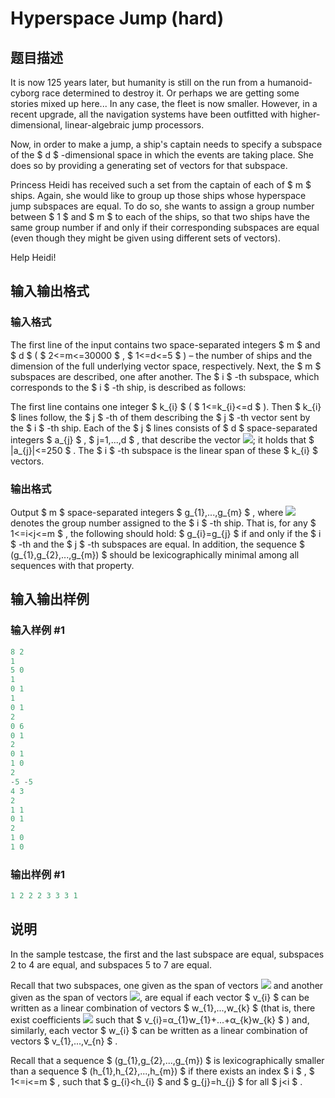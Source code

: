 # Hyperspace Jump (hard)

## 题目描述

It is now 125 years later, but humanity is still on the run from a humanoid-cyborg race determined to destroy it. Or perhaps we are getting some stories mixed up here... In any case, the fleet is now smaller. However, in a recent upgrade, all the navigation systems have been outfitted with higher-dimensional, linear-algebraic jump processors.

Now, in order to make a jump, a ship's captain needs to specify a subspace of the $ d $ -dimensional space in which the events are taking place. She does so by providing a generating set of vectors for that subspace.

Princess Heidi has received such a set from the captain of each of $ m $ ships. Again, she would like to group up those ships whose hyperspace jump subspaces are equal. To do so, she wants to assign a group number between $ 1 $ and $ m $ to each of the ships, so that two ships have the same group number if and only if their corresponding subspaces are equal (even though they might be given using different sets of vectors).

Help Heidi!

## 输入输出格式

### 输入格式

The first line of the input contains two space-separated integers $ m $ and $ d $ ( $ 2<=m<=30000 $ , $ 1<=d<=5 $ ) – the number of ships and the dimension of the full underlying vector space, respectively. Next, the $ m $ subspaces are described, one after another. The $ i $ -th subspace, which corresponds to the $ i $ -th ship, is described as follows:

The first line contains one integer $ k_{i} $ ( $ 1<=k_{i}<=d $ ). Then $ k_{i} $ lines follow, the $ j $ -th of them describing the $ j $ -th vector sent by the $ i $ -th ship. Each of the $ j $ lines consists of $ d $ space-separated integers $ a_{j} $ , $ j=1,...,d $ , that describe the vector ![](https://cdn.luogu.com.cn/upload/vjudge_pic/CF958D2/5fc7ef983b555ef377a8a5c9b6bc1561361f7d6b.png); it holds that $ |a_{j}|<=250 $ . The $ i $ -th subspace is the linear span of these $ k_{i} $ vectors.

### 输出格式

Output $ m $ space-separated integers $ g_{1},...,g_{m} $ , where ![](https://cdn.luogu.com.cn/upload/vjudge_pic/CF958D2/7522c26db7789e1b14b43b1064930f3ff2aeebbe.png) denotes the group number assigned to the $ i $ -th ship. That is, for any $ 1<=i<j<=m $ , the following should hold: $ g_{i}=g_{j} $ if and only if the $ i $ -th and the $ j $ -th subspaces are equal. In addition, the sequence $ (g_{1},g_{2},...,g_{m}) $ should be lexicographically minimal among all sequences with that property.

## 输入输出样例

### 输入样例 #1

```cpp
8 2
1
5 0
1
0 1
1
0 1
2
0 6
0 1
2
0 1
1 0
2
-5 -5
4 3
2
1 1
0 1
2
1 0
1 0

```
### 输出样例 #1

```cpp
1 2 2 2 3 3 3 1 
```


## 说明

In the sample testcase, the first and the last subspace are equal, subspaces 2 to 4 are equal, and subspaces 5 to 7 are equal.

Recall that two subspaces, one given as the span of vectors ![](https://cdn.luogu.com.cn/upload/vjudge_pic/CF958D2/bfa487b58844902007db5ad05be8c31d3b158012.png) and another given as the span of vectors ![](https://cdn.luogu.com.cn/upload/vjudge_pic/CF958D2/871f11b420a443b0cdf743d83b2f883804e5764c.png), are equal if each vector $ v_{i} $ can be written as a linear combination of vectors $ w_{1},...,w_{k} $ (that is, there exist coefficients ![](https://cdn.luogu.com.cn/upload/vjudge_pic/CF958D2/632f4d4deef1fc961c811e3497fa75be3e37f256.png) such that $ v_{i}=α_{1}w_{1}+...+α_{k}w_{k} $ ) and, similarly, each vector $ w_{i} $ can be written as a linear combination of vectors $ v_{1},...,v_{n} $ .

Recall that a sequence $ (g_{1},g_{2},...,g_{m}) $ is lexicographically smaller than a sequence $ (h_{1},h_{2},...,h_{m}) $ if there exists an index $ i $ , $ 1<=i<=m $ , such that $ g_{i}<h_{i} $ and $ g_{j}=h_{j} $ for all $ j<i $ .

